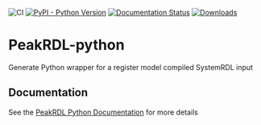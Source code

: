 ![CI](https://github.com/krcb197/PeakRDL-python/actions/workflows/action.yaml/badge.svg)
[![PyPI - Python Version](https://img.shields.io/pypi/pyversions/peakrdl-python.svg)](https://pypi.org/project/peakrdl-python)
[![Documentation Status](https://readthedocs.org/projects/peakrdl-python/badge/?version=latest)](https://peakrdl-python.readthedocs.io/en/latest/?badge=latest)
[![Downloads](https://static.pepy.tech/badge/peakrdl-python)](https://pepy.tech/project/peakrdl-python)

# PeakRDL-python
Generate Python wrapper for a register model compiled SystemRDL input

## Documentation
See the [PeakRDL Python Documentation](https://peakrdl-python.readthedocs.io/) for more details


